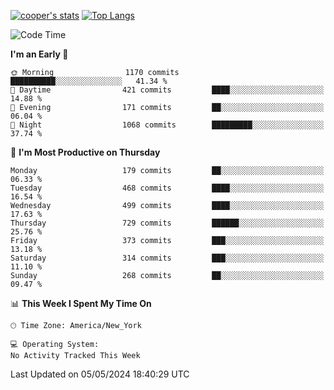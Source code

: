 [![cooper's stats](https://github-readme-stats-l2ak-km2n59e3j-coopjzs-projects.vercel.app/api?username=coopjz&count_private=true)](https://github.com/coopjz/github-readme-stats)
[![Top Langs](https://github-readme-stats-l2ak-km2n59e3j-coopjzs-projects.vercel.app/api/top-langs/?username=coopjz&count_private=true&langs_count=8&layout=compact&&hide=C)](https://github.com/coopjz/github-readme-stats)
<!--START_SECTION:waka-->
![Code Time](http://img.shields.io/badge/Code%20Time-36%20hrs%2016%20mins-blue)

**I'm an Early 🐤** 

```text
🌞 Morning                1170 commits        ██████████░░░░░░░░░░░░░░░   41.34 % 
🌆 Daytime                421 commits         ████░░░░░░░░░░░░░░░░░░░░░   14.88 % 
🌃 Evening                171 commits         ██░░░░░░░░░░░░░░░░░░░░░░░   06.04 % 
🌙 Night                  1068 commits        █████████░░░░░░░░░░░░░░░░   37.74 % 
```
📅 **I'm Most Productive on Thursday** 

```text
Monday                   179 commits         ██░░░░░░░░░░░░░░░░░░░░░░░   06.33 % 
Tuesday                  468 commits         ████░░░░░░░░░░░░░░░░░░░░░   16.54 % 
Wednesday                499 commits         ████░░░░░░░░░░░░░░░░░░░░░   17.63 % 
Thursday                 729 commits         ██████░░░░░░░░░░░░░░░░░░░   25.76 % 
Friday                   373 commits         ███░░░░░░░░░░░░░░░░░░░░░░   13.18 % 
Saturday                 314 commits         ███░░░░░░░░░░░░░░░░░░░░░░   11.10 % 
Sunday                   268 commits         ██░░░░░░░░░░░░░░░░░░░░░░░   09.47 % 
```


📊 **This Week I Spent My Time On** 

```text
🕑︎ Time Zone: America/New_York

💻 Operating System: 
No Activity Tracked This Week
```


 Last Updated on 05/05/2024 18:40:29 UTC
<!--END_SECTION:waka-->
